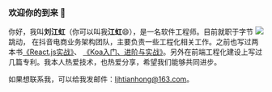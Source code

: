 ### 欢迎你的到来 👋
<img align="right" src="https://github-readme-stats.vercel.app/api?username=SKHon&show_icons=true&icon_color=0366d6&text_color=24292e&bg_color=ffffff&hide_title=true" />

你好，我叫**刘江虹**（你可以叫我**江虹**😄），是一名软件工程师。目前就职于字节跳动，
在抖音电商业务架构团队，主要负责一些工程化相关工作。之前也写过两本书[《React.js实战》](https://item.jd.com/50189138561.html)、
[《Koa入门、进阶与实战》](https://item.jd.com/10043942006112.html)。另外在前端工程化建设上写过几篇专利。我本人热爱技术，也热爱分享，希望我们能够共同进步。

如果想联系我，可以给我发邮件：ljhtianhong@163.com。










